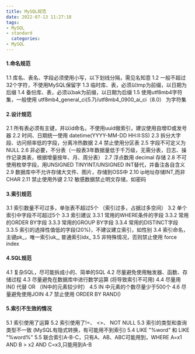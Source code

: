 ```yaml
---
title: MySQL规范
date: 2022-07-13 11:27:18
tags:
- MySQL
- standard
  categories:
- MySQL
---
```


#### 1.命名规范
1.1 库名、表名、字段必须使用小写，以下划线分隔，需见名知意
1.2 一般不超过32个字符，不使用MySQL保留字
1.3 临时库、表，必须以tmp为前缀，以日期为后缀
1.4 备份库、表，必须以bak为前缀，以日期为后缀
1.5 使用utf8mb4字符集，一般使用 utf8mb4_general_ci(5.7)/utf8mb4_0900_ai_ci（8.0） 为字符集

#### 2.设计规范
2.1 所有表必须有主键，并以id命名，不使用uuid做索引，建议使用自增ID或发号器
2.2 时间、日期统一使用 datetime(YYYY-MM-DD HH:II:SS)
2.3 拆分大字段、访问频率低的字段，分离冷热数据
2.4 禁止使用分区表
2.5 字段不可定义为 NULL
2.6 非必要，不分表（一般表3年数据量低于千万级，无需分表，日志、操作记录类表，根据增量按年、月、周分表）
2.7 浮点数用 decimal 存储
2.8 不可使用枚举字段，用UNSIGNED TINYINT/UNSIGNED INT替代，并备注各自含义
2.9 数据库中不允许存储大文件、图片，存储到OSS中
2.10 ip地址存储INT,而非CHAR
2.11 禁止使用外键
2.12 敏感数据禁止明文存储，如密码

#### 3.索引规范
3.1 索引数量不可过多，单张表不超过5个 （索引过多，占据过多空间）
3.2 单个索引中字段不可超过5个
3.3 索引建议
3.3.1 常用的WHERE条件的字段
3.3.2 常用的ORDER BY字段
3.3.3 常用的GROUP BY字段
3.3.4 常用的DISTINCT字段
3.3.5 索引的选择性值低的字段(20%)，不建议建立索引，如性别
3.4 索引命名，主键pk_，唯一索引uk_, 普通索引idx_
3.5 非特殊情况，否则禁止使用 force index

#### 4.SQL规范
4.1 复杂SQL，尽可能拆成小的、简单的SQL
4.2 尽量避免使用触发器、函数、存储过程
4.3 尽量避免在数据库中进行数学运算 (将导致索引不可用)
4.4 尽量用 IN() 代替 OR （IN中的元素较少时）
4.5 IN 中元素的个数尽量少于500个
4.6 尽量避免使用JOIN
4.7 禁止使用 ORDER BY RAND()

#### 5.索引不生效的情况
5.1 索引使用了运算
5.2 索引使用了!=、 <>、 NOT NULL
5.3 索引的类型和查询类型不一致 (MySQL有隐式转换，有可能用不到索引)
5.4 LIKE "%word" 和 LIKE "%word%"
5.5 联合索引A-B-C，只有A、AB、ABC可能用到，WHERE A=x1 AND B > x2 AND C=x3,只能用到A-B